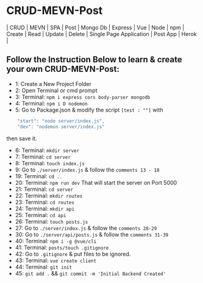 # CRUD-MEVN-Post
| CRUD | MEVN | SPA | Post | Mongo Db | Express | Vue | Node | npm | Create | Read | Update | Delete | Single Page Application | Post App | Herok |

## Follow the Instruction Below to learn & create your own CRUD-MEVN-Post:

* 1: Create a New Project Folder
* 2: Open Terminal or cmd prompt 
* 3: Terminal: ```npm i express cors body-parser mongodb```
* 4: Terminal: ```npm i D nodemon```
* 5: Go to Package.json & modify the script ```[test : ""]``` with
```javascript
    "start": "node server/index.js",
    "dev": "nodemon server/index.js"
```
then save it.
* 6: Terminal: ```mkdir server```
* 7: Terminal: ```cd server```
* 8: Terminal: ```touch index.js```
* 9: Go to ```./server/index.js``` & follow the ```comments 13 - 18```
* 19:  Terminal: ```cd ..```
* 20: Terminal: ```npm run dev```
        That will start the server on Port 5000
* 21: Terminal: ```cd server```
* 22: Terminal: ```mkdir routes```
* 23: Terminal: ```cd routes```
* 24: Terminal: ```mkdir api```
* 25: Terminal: ```cd api```
* 26: Terminal: ```touch posts.js```
* 27: Go to ```./server/index.js``` & follow the ```comments 28-29```
* 30: Go to ```./server/api/posts.js``` & follow the ```comments 31-39```
* 40: Terminal: ```npm i -g @vue/cli```
* 41: Terminal: ```posts/touch .gitignore```
* 42: Go to ```.gitignore``` & put files to be ignored.
* 43: Terminal: ```vue create client```
* 44: Terminal: ```git init```
* 45: ```git add .``` && ```git commit -m 'Initial Backend Created'```
